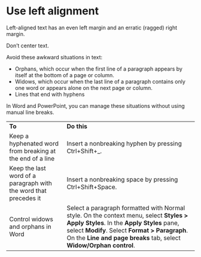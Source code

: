 ﻿# Use left alignment

Left-aligned text has an even left margin and an erratic (ragged) right margin. 

Don’t center text. 

Avoid these awkward situations in text:

  - Orphans, which occur when the first line of a paragraph appears by itself at the bottom of a page or column.
  - Widows, which occur when the last line of a paragraph contains only one word or appears alone on the next page or column.
  - Lines that end with hyphens

In Word and PowerPoint, you can manage these situations without using manual line breaks.

<table>
<tbody>
<tr class="odd">
<td><b>To</b></td>
<td><b>Do this</b></td>
</tr>
<tr class="even">
<td><div>
Keep a hyphenated word from breaking at the end of a line 
</div></td>
<td><div>
Insert a nonbreaking hyphen by pressing Ctrl+Shift+_. 
</div></td>
</tr>
<tr class="odd">
<td><div>
<div>
Keep the last word of a paragraph with the word that precedes it
</div>
</div></td>
<td><div>
<div>
Insert a nonbreaking space by pressing Ctrl+Shift+Space.
</div>
</div></td>
</tr>
<tr class="even">
<td><div>
<div>
Control widows and orphans in Word 
</div>
</div></td>
<td><div>
<div>
Select a paragraph formatted with Normal style. On the context menu, select <b>Styles &gt; Apply Styles</b>. In the <b>Apply Styles</b> pane, select <b>Modify</b>. Select <b>Format &gt; Paragraph</b>. On the <b>Line and page breaks</b> <strong></strong> tab, select <b>Widow/Orphan control</b>.
</div>
</div></td>
</tr>
</tbody>
</table>
